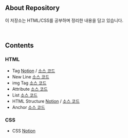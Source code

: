 ## About Repository

이 저장소는 HTML/CSS를 공부하며 정리한 내용을 담고 있습니다.

</br>

## Contents

### HTML

- Tag [Notion](https://distinct-bulb-c95.notion.site/78577726e74e439f85ea2fbd48260a5d) / [소스 코드](HTML/tag.html)
- New Line [소스 코드](HTML/new_line.html)
- img Tag [소스 코드](HTML/img.html)
- Attribute [소스 코드](HTML/attribute.html)
- List [소스 코드](HTML/list.html)
- HTML Structure [Notion](https://distinct-bulb-c95.notion.site/HTML-c012198e101140128875415ebafc6fa4) / [소스 코드](HTML/html_structure.html)
- Anchor [소스 코드](HTML/anchor.html)

### CSS

- CSS [Notion](https://distinct-bulb-c95.notion.site/CSS-c3baa3c3c40242a9922b76707939cc4e)